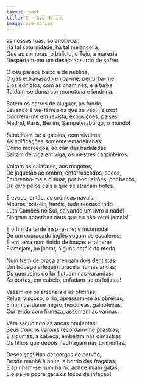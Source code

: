 ```yaml
---
layout: post
title: I - Avé Marias
image: ave-marias
---
```

<span class="caps" alt="N"></span>as nossas ruas, ao anoitecer,  
Há tal soturnidade, há tal melancolia,  
Que as sombras, o bulício, o Tejo, a maresia  
Despertam-me um desejo absurdo de sofrer.  

O céu parece baixo e de neblina,  
O gás extravasado enjoa-me, perturba-me;  
E os edifícios, com as chaminés, e a turba  
Toldam-se duma cor monótona e londrina.  

Batem os carros de aluguer, ao fundo,  
Levando à via-férrea os que se vão. Felizes!  
Ocorrem-me em revista, exposições, países:  
Madrid, Paris, Berlim, Sampetersburgo, o mundo!  

Semelham-se a gaiolas, com viveiros,  
As edificações somente emadeiradas:  
Como morcegos, ao cair das badaladas,  
Saltam de viga em viga, os mestres carpinteiros.  

Voltam os calafates, aos magotes,  
De jaquetão ao ombro, enfarruscados, secos,  
Embrenho-me a cismar, por boqueirões, por becos,  
Ou erro pelos cais a que se atracam botes.  

E evoco, então, as crónicas navais:  
Mouros, baixéis, heróis, tudo ressuscitado  
Luta Camões no Sul, salvando um livro a nado!  
Singram soberbas naus que eu não verei jamais!  

E o fim da tarde inspira-me; e incomoda!  
De um couraçado inglês vogam os escaleres;  
E em terra num tinido de louças e talheres  
Flamejam, ao jantar, alguns hotéis da moda.  

Num trem de praça arengam dois dentistas;  
Um trôpego arlequim braceja numas andas;  
Os querubins do lar flutuam nas varandas;  
Às portas, em cabelo, enfadam-se os lojistas!  

Vazam-se os arsenais e as oficinas;  
Reluz, viscoso, o rio, apressam-se as obreiras;  
E num cardume negro, hercúleas, galhofeiras,  
Correndo com firmeza, assomam as varinas.  

Vêm sacudindo as ancas opulentas!  
Seus troncos varonis recordam-me pilastras;  
E algumas, à cabeça, embalam nas canastras  
Os filhos que depois naufragam nas tormentas.  

Descalças! Nas descargas de carvão,  
Desde manhã à noite, a bordo das fragatas;  
E apinham-se num bairro aonde miam gatas,  
E o peixe podre gera os focos de infeção!  
